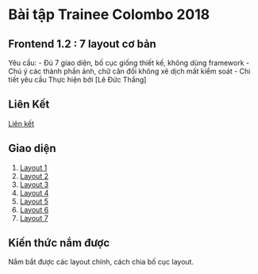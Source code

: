 # **Bài tập Trainee Colombo 2018**
## **Frontend 1.2 : 7 layout cơ bản**
Yêu cầu: - Đủ 7 giao diện, bố cục giống thiết kế, không dùng framework - Chú ý các thành phần ảnh, chữ cân đối không xê dịch mất kiểm soát - Chi tiết yêu cầu
Thực hiện bởi [Lê Đức Thắng]
## Liên Kết
[Liên kết](https://github.com/colombo-trainee/trainee_2018/blob/master/frontend/layout/simple%20layouts.psd)
## Giao diện
1. [Layout 1](https://daumarauxanh97.github.io/layout/layout1/bai1)
2. [Layout 2](https://daumarauxanh97.github.io/layout/layout2/bai2)
3. [Layout 3](https://daumarauxanh97.github.io/layout/layout3/bai3)
4. [Layout 4](https://daumarauxanh97.github.io/layout/layout4/bai4)
5. [Layout 5](https://daumarauxanh97.github.io/layout/layout5/bai5)
6. [Layout 6](https://daumarauxanh97.github.io/layout/layout6/bai6)
7. [Layout 7](https://daumarauxanh97.github.io/layout/layout7/bai7)

## Kiến thức nắm được

Nắm bắt được các layout chính, cách chia bố cục layout.
